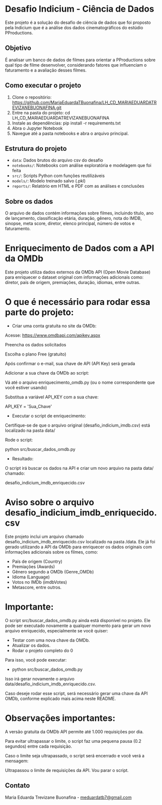 # Desafio Indicium - Ciência de Dados

Este projeto é a solução do desafio de ciência de dados que foi proposto pela Indicium que é a análise dos dados cinematográficos do estúdio PProductions.

## Objetivo

É analisar um banco de dados de filmes para orientar a PProductions sobre qual tipo de filme desenvolver, considerando fatores que influenciam o faturamento e a avaliação desses filmes.

## Como executar o projeto

1. Clone o repositório:
   https://github.com/MariaEduardaTBuonafina/LH_CD_MARIAEDUARDATREVIZANEBUONAFINA.git
2. Entre na pasta do projeto:
   cd LH_CD_MARIAEDUARDATREVIZANEBUONAFINA
3. Instale as dependências:
   pip install -r requirements.txt
4. Abra o Jupyter Notebook
5. Navegue até a pasta notebooks e abra o arquivo principal.

## Estrutura do projeto

- `data`: Dados brutos do arquivo csv do desafio
- `notebooks/`: Notebooks com análise exploratória e modelagem que foi feita
- `src/`: Scripts Python com funções reutilizáveis
- `models/`: Modelo treinado salvo (.pkl)
- `reports/`: Relatório em HTML e PDF com as análises e conclusões

## Sobre os dados

O arquivo de dados contém informações sobre filmes, incluindo título, ano de lançamento, classificação etária, duração, gênero, nota do IMDB, sinopse, meta score, diretor, elenco principal, número de votos e faturamento.

# Enriquecimento de Dados com a API da OMDb

Este projeto utiliza dados externos da OMDb API (Open Movie Database)
 para enriquecer o dataset original com informações adicionais como: diretor, país de origem, premiações, duração, idiomas, entre outras.

# O que é necessário para rodar essa parte do projeto:

- Criar uma conta gratuita no site da OMDb:

Acesse: https://www.omdbapi.com/apikey.aspx

Preencha os dados solicitados

Escolha o plano Free (gratuito)

Após confirmar o e-mail, sua chave de API (API Key) será gerada

Adicionar a sua chave da OMDb ao script:

Vá até o arquivo enriquecimento_omdb.py (ou o nome correspondente que você estiver usando)

Substitua a variável API_KEY com a sua chave:

API_KEY = 'Sua_Chave'


- Executar o script de enriquecimento:

Certifique-se de que o arquivo original (desafio_indicium_imdb.csv) está localizado na pasta data/

Rode o script:

python src/buscar_dados_omdb.py

- Resultado:

O script irá buscar os dados na API e criar um novo arquivo na pasta data/ chamado:

desafio_indicium_imdb_enriquecido.csv

# Aviso sobre o arquivo desafio_indicium_imdb_enriquecido.csv

Este projeto inclui um arquivo chamado desafio_indicium_imdb_enriquecido.csv localizado na pasta /data. Ele já foi gerado utilizando a API da OMDb para enriquecer os dados originais com informações adicionais sobre os filmes, como:

- País de origem (Country)
- Premiações (Awards)
- Gênero segundo a OMDb (Genre_OMDb)
- Idioma (Language)
- Votos no IMDb (imdbVotes)
- Metascore, entre outros.

# Importante: 
O script src/buscar_dados_omdb.py ainda está disponível no projeto. Ele pode ser executado novamente a qualquer momento para gerar um novo arquivo enriquecido, especialmente se você quiser:

- Testar com uma nova chave da OMDb.
- Atualizar os dados.
- Rodar o projeto completo do 0
  
Para isso, você pode executar:
- python src/buscar_dados_omdb.py

Isso irá gerar novamente o arquivo data/desafio_indicium_imdb_enriquecido.csv.


Caso deseje rodar esse script, será necessário gerar uma chave da API OMDb, conforme explicado mais acima neste README.

# Observações importantes:

A versão gratuita da OMDb API permite até 1.000 requisições por dia.

Para evitar ultrapassar o limite, o script faz uma pequena pausa (0.2 segundos) entre cada requisição.

Caso o limite seja ultrapassado, o script será encerrado e você verá a mensagem:

Ultrapassou o limite de requisições da API. Vou parar o script.

## Contato

Maria Eduarda Trevizane Buonafina - meduardatb7@gmail.com